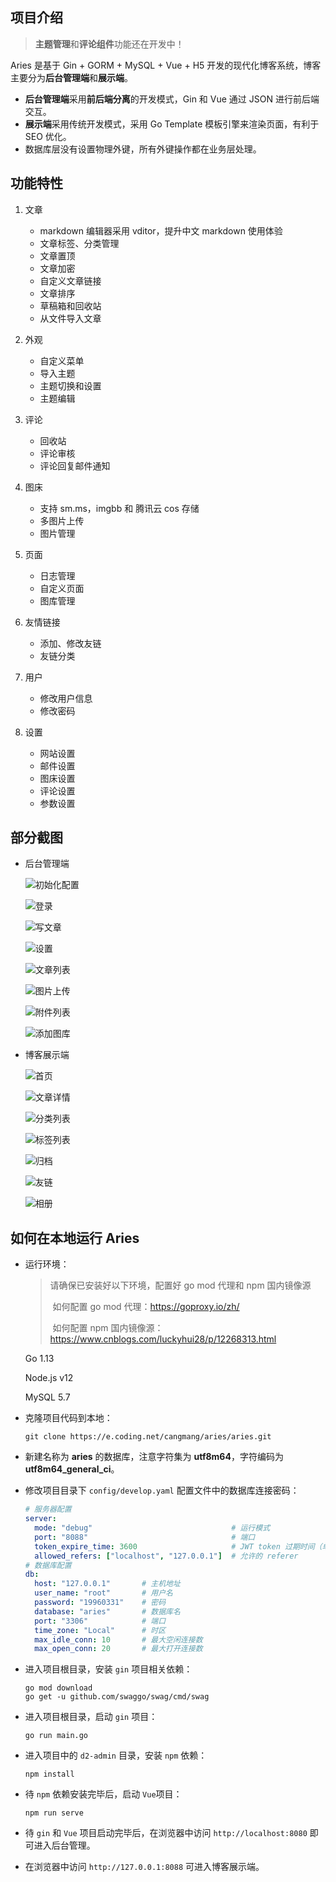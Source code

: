 ## 项目介绍

> **主题管理**和**评论组件**功能还在开发中！

Aries 是基于 Gin + GORM + MySQL + Vue + H5 开发的现代化博客系统，博客主要分为**后台管理端**和**展示端**。

- **后台管理端**采用**前后端分离**的开发模式，Gin 和 Vue 通过 JSON 进行前后端交互。
- **展示端**采用传统开发模式，采用 Go Template 模板引擎来渲染页面，有利于 SEO 优化。
- 数据库层没有设置物理外键，所有外键操作都在业务层处理。

## 功能特性

1. 文章
   - markdown 编辑器采用  vditor，提升中文 markdown 使用体验
   - 文章标签、分类管理
   - 文章置顶
   - 文章加密
   - 自定义文章链接
   - 文章排序
   - 草稿箱和回收站
   - 从文件导入文章

2. 外观

   - 自定义菜单
   - 导入主题
   - 主题切换和设置
   - 主题编辑
3. 评论

   - 回收站
   - 评论审核
   - 评论回复邮件通知
4. 图床

   - 支持 sm.ms，imgbb 和 腾讯云 cos 存储
   - 多图片上传
   - 图片管理

5. 页面

   - 日志管理
   - 自定义页面
   - 图库管理

6. 友情链接

   - 添加、修改友链
   - 友链分类

7. 用户

   - 修改用户信息
   - 修改密码

8. 设置

   - 网站设置
   - 邮件设置
   - 图床设置
   - 评论设置
   - 参数设置


## 部分截图

- 后台管理端

  ![初始化配置](https://e4dwm6.coding-pages.com/article/2020/9/10/20200910102026.png)

  ![登录](https://e4dwm6.coding-pages.com/article/2020/9/10/20200910101720.png)

  ![写文章](https://e4dwm6.coding-pages.com/article/2020/9/10/20200910102450.png)

  ![设置](https://e4dwm6.coding-pages.com/article/2020/9/10/20200910102605.png)

  ![文章列表](https://e4dwm6.coding-pages.com/article/2020/9/10/20200910111630.png)

  ![图片上传](https://e4dwm6.coding-pages.com/article/2020/9/10/20200910104827.png)

  ![附件列表](https://e4dwm6.coding-pages.com/article/2020/9/10/20200910111523.png)

  ![添加图库](https://e4dwm6.coding-pages.com/article/2020/9/10/20200910111730.png)

- 博客展示端

  ![首页](https://e4dwm6.coding-pages.com/article/2020/9/10/20200910105929.png)

  ![文章详情](https://e4dwm6.coding-pages.com/article/2020/9/10/20200910110249.png)

  ![分类列表](https://e4dwm6.coding-pages.com/article/2020/9/10/20200910110729.png)

  ![标签列表](https://e4dwm6.coding-pages.com/article/2020/9/10/20200910110801.png)

  ![归档](https://e4dwm6.coding-pages.com/article/2020/9/10/20200910110325.png)

  ![友链](https://e4dwm6.coding-pages.com/article/2020/9/10/20200910110634.png)

  ![相册](https://e4dwm6.coding-pages.com/article/2020/9/10/20200910111228.png)

## 如何在本地运行 Aries

- 运行环境：

  > 请确保已安装好以下环境，配置好 go mod 代理和 npm 国内镜像源
  >
  > ​	如何配置 go mod 代理：https://goproxy.io/zh/
  >
  > ​	如何配置 npm 国内镜像源：https://www.cnblogs.com/luckyhui28/p/12268313.html

  Go 1.13 

  Node.js v12

  MySQL 5.7

- 克隆项目代码到本地：

  ```shell
  git clone https://e.coding.net/cangmang/aries/aries.git
  ```

- 新建名称为 **aries** 的数据库，注意字符集为 **utf8m64**，字符编码为 **utf8m64_general_ci**。

- 修改项目目录下 `config/develop.yaml` 配置文件中的数据库连接密码：
  ```yaml
  # 服务器配置
  server:
    mode: "debug"                               # 运行模式
    port: "8088"                                # 端口
    token_expire_time: 3600                     # JWT token 过期时间（单位：秒）
    allowed_refers: ["localhost", "127.0.0.1"]  # 允许的 referer
  # 数据库配置
  db:
    host: "127.0.0.1"       # 主机地址
    user_name: "root"       # 用户名
    password: "19960331"    # 密码
    database: "aries"       # 数据库名
    port: "3306"            # 端口
    time_zone: "Local"      # 时区
    max_idle_conn: 10       # 最大空闲连接数
    max_open_conn: 20       # 最大打开连接数
  ```

- 进入项目根目录，安装 `gin` 项目相关依赖：
  ```shell 
  go mod download
  go get -u github.com/swaggo/swag/cmd/swag 
  ```

- 进入项目根目录，启动 `gin` 项目：
  ```shell
  go run main.go
  ```

- 进入项目中的 `d2-admin` 目录，安装 `npm` 依赖：
  ```shell
  npm install
  ```

- 待 `npm` 依赖安装完毕后，启动 `Vue`项目：
  ```shell
  npm run serve
  ```

- 待 `gin` 和 `Vue` 项目启动完毕后，在浏览器中访问 `http://localhost:8080` 即可进入后台管理。

- 在浏览器中访问 `http://127.0.0.1:8088` 可进入博客展示端。
